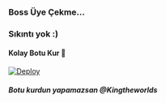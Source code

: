 ### Boss Üye Çekme...


### Sıkıntı yok :) 

#### Kolay Botu Kur 🤫

[![Deploy](https://www.herokucdn.com/deploy/button.svg)](https://heroku.com/deploy?template=https://github.com/TheMehwett/muzvar)

##### Botu kurdun yapamazsan @Kingtheworlds

